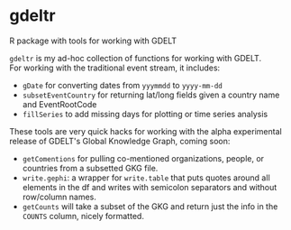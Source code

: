 gdeltr
======

R package with tools for working with GDELT


`gdeltr` is my ad-hoc collection of functions for working with GDELT.  
For working with the traditional event stream, it includes:

* `gDate` for converting dates from `yyymmdd` to `yyyy-mm-dd`
* `subsetEventCountry` for returning lat/long fields given a country name and EventRootCode
* `fillSeries` to add missing days for plotting or time series analysis

These tools are very quick hacks for working with the alpha experimental release of GDELT's Global Knowledge Graph, coming soon:
* `getComentions` for pulling co-mentioned organizations, people, or countries from a subsetted GKG file.
* `write.gephi`: a wrapper for `write.table` that puts quotes around all elements in the df and writes with semicolon separators and without row/column names.
* `getCounts` will take a subset of the GKG and return just the info in the `COUNTS` column, nicely formatted.
